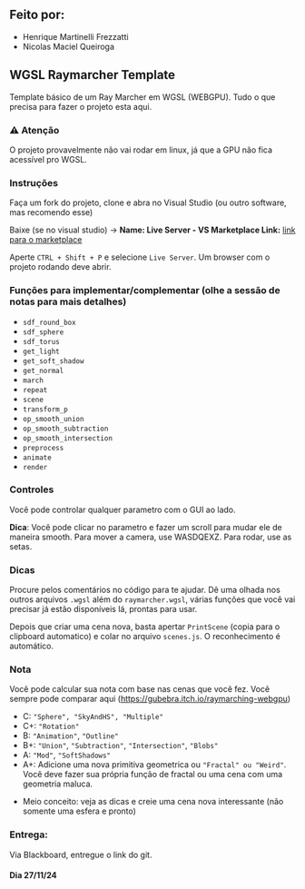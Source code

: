 ## Feito por:
- Henrique Martinelli Frezzatti
- Nicolas Maciel Queiroga

## WGSL Raymarcher Template
Template básico de um Ray Marcher em WGSL (WEBGPU). Tudo o que precisa para fazer o projeto esta aqui.

### ⚠️ Atenção

O projeto provavelmente não vai rodar em linux, já que a GPU não fica acessível pro WGSL.

### Instruções
Faça um fork do projeto, clone e abra no Visual Studio (ou outro software, mas recomendo esse)

Baixe (se no visual studio) -> **Name: Live Server - VS Marketplace Link:** [link para o marketplace](https://marketplace.visualstudio.com/items?itemName=ritwickdey.LiveServer)

Aperte ```CTRL + Shift + P``` e selecione ```Live Server```. Um browser com o projeto rodando deve abrir.

### Funções para implementar/complementar (olhe a sessão de notas para mais detalhes)
- ```sdf_round_box```
- ```sdf_sphere```
- ```sdf_torus```
- ```get_light```
- ```get_soft_shadow```
- ```get_normal```
- ```march```
- ```repeat```
- ```scene```
- ```transform_p```
- ```op_smooth_union```
- ```op_smooth_subtraction```
- ```op_smooth_intersection```
- ```preprocess```
- ```animate```
- ```render```

### Controles
Você pode controlar qualquer parametro com o GUI ao lado.

**Dica**: Você pode clicar no parametro e fazer um scroll para mudar ele de maneira smooth.
Para mover a camera, use WASDQEXZ. Para rodar, use as setas.

### Dicas
Procure pelos comentários no código para te ajudar. Dê uma olhada nos outros arquivos ```.wgsl``` além do ```raymarcher.wgsl```, várias funções que você vai precisar já estão disponíveis lá, prontas para usar.

Depois que criar uma cena nova, basta apertar ```PrintScene``` (copia para o clipboard automatico) e colar no arquivo ```scenes.js```.
O reconhecimento é automático. 

### Nota
Você pode calcular sua nota com base nas cenas que você fez. Você sempre pode comparar aqui (https://gubebra.itch.io/raymarching-webgpu)
- C: ```"Sphere", "SkyAndHS", "Multiple"```
- C+: ```"Rotation"```
- B: ```"Animation"```, ```"Outline"```
- B+: ```"Union"```, ```"Subtraction"```, ```"Intersection"```, ```"Blobs"```
- A: ```"Mod"```, ```"SoftShadows"```
- A+: Adicione uma nova primitiva geometrica ou ```"Fractal" ou "Weird"```. Você deve fazer sua própria função de fractal ou uma cena com uma geometria maluca.

+ Meio conceito: veja as dicas e creie uma cena nova interessante (não somente uma esfera e pronto)

### Entrega:
Via Blackboard, entregue o link do git.

#### Dia 27/11/24
